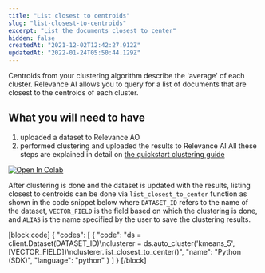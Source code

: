 ```yaml
---
title: "List closest to centroids"
slug: "list-closest-to-centroids"
excerpt: "List the documents closest to center"
hidden: false
createdAt: "2021-12-02T12:42:27.912Z"
updatedAt: "2022-01-24T05:50:44.129Z"
---
```

Centroids from your clustering algorithm describe the 'average' of each cluster. Relevance AI allows you to query for a list of documents that are closest to the centroids of each cluster.

## What you will need to have
1. uploaded a dataset to Relevance AO
2. performed clustering and uploaded the results to Relevance AI
All these steps are explained in detail on [the quickstart clustering guide](doc:quickstart-clustering)

[![Open In Colab](https://colab.research.google.com/assets/colab-badge.svg)](https://colab.research.google.com/github/RelevanceAI/RelevanceAI-readme-docs/blob/v1.4.5/docs/clustering-features/clustering/_notebooks/RelevanceAI-ReadMe-Clustering-List-Closest.ipynb)


After clustering is done and the dataset is updated with the results, listing closest to centroids can be done via `list_closest_to_center` function as shown in the code snippet below where `DATASET_ID` refers to the name of the dataset, `VECTOR_FIELD` is the field based on which the clustering is done, and `ALIAS` is the name specified by the user to save the clustering results.

[block:code]
{
  "codes": [
    {
      "code": "ds = client.Dataset(DATASET_ID)\nclusterer = ds.auto_cluster('kmeans_5', [VECTOR_FIELD])\nclusterer.list_closest_to_center()",
      "name": "Python (SDK)",
      "language": "python"
    }
  ]
}
[/block]

